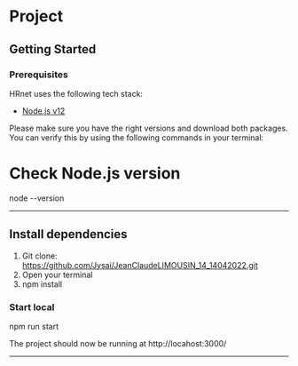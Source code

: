 # Project

## Getting Started

### Prerequisites

HRnet uses the following tech stack:

- [Node.js v12](https://nodejs.org/en/)

Please make sure you have the right versions and download both packages. You can verify this by using the following commands in your terminal:

# Check Node.js version
node --version

------------------------------------------------------------------------------

## Install dependencies
1. Git clone: https://github.com/Jysai/JeanClaudeLIMOUSIN_14_14042022.git
2. Open your terminal
3. npm install

### Start local 
npm run start

The project should now be running at http://locahost:3000/

------------------------------------------------------------------------------
